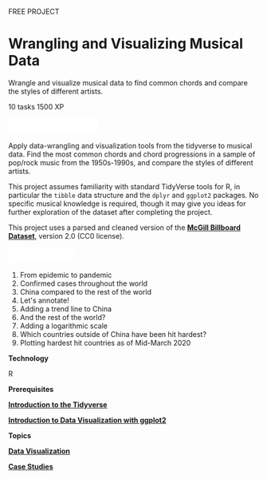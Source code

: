 FREE PROJECT
# Wrangling and Visualizing Musical Data

Wrangle and visualize musical data to find common chords and compare the styles of different artists.

10 tasks
1500 XP

<img src="style-project-description.svg" width="180" height="30" alt="css-in-readme">

Apply data-wrangling and visualization tools from the tidyverse to musical data. Find the most common chords and chord progressions in a sample of pop/rock music from the 1950s-1990s, and compare the styles of different artists.

This project assumes familiarity with standard TidyVerse tools for R, in particular the `tibble` data structure and the `dplyr` and `ggplot2` packages. No specific musical knowledge is required, though it may give you ideas for further exploration of the dataset after completing the project.

This project uses a parsed and cleaned version of the [**McGill Billboard Dataset**](http://ddmal.music.mcgill.ca/research/billboard), version 2.0 (CC0 license).

<img src="style-project-tasks.svg" width="130" height="30" alt="css-in-readme">

1. From epidemic to pandemic
2. Confirmed cases throughout the world
3. China compared to the rest of the world
4. Let's annotate!
5. Adding a trend line to China
6. And the rest of the world?
7. Adding a logarithmic scale
8. Which countries outside of China have been hit hardest?
9. Plotting hardest hit countries as of Mid-March 2020

**Technology**

R

**Prerequisites**

[**Introduction to the Tidyverse**](https://github.com/Torregu/DataCamp/tree/main/Courses/Programming/R/Introduction%20to%20the%20Tidyverse)

[**Introduction to Data Visualization with ggplot2**](https://github.com/Torregu/DataCamp/tree/main/Courses/Data%20Visualization/R/Introduction%20to%20Data%20Visualization%20with%20ggplot2)

**Topics**

[**Data Visualization**](https://github.com/Torregu/DataCamp/tree/main/Projects/Data%20Visualization/R)

[**Case Studies**](https://github.com/Torregu/DataCamp/tree/main/Projects/Case%20Studies/R)
